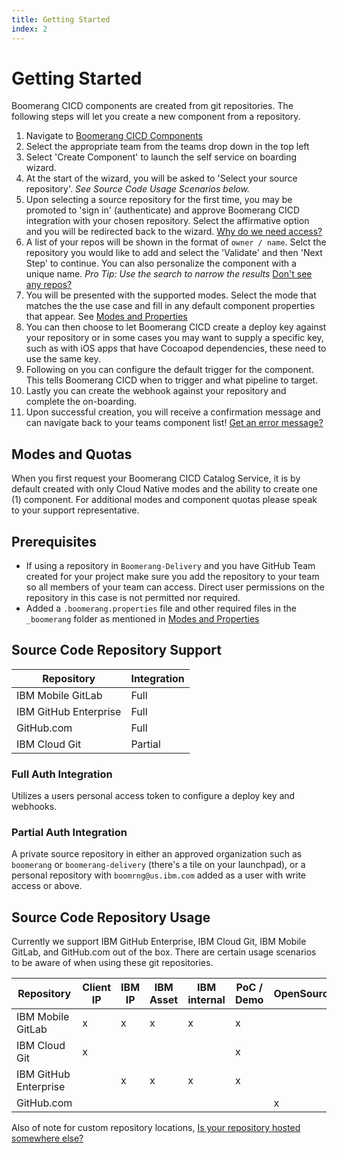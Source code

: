 ```yaml
---
title: Getting Started
index: 2
---
```


# Getting Started

Boomerang CICD components are created from git repositories. The following steps will let you create a new component from a repository.

1. Navigate to [Boomerang CICD Components](https://launch.boomerangplatform.net/cicd/apps/components)
2. Select the appropriate team from the teams drop down in the top left
3. Select 'Create Component' to launch the self service on boarding wizard.
4. At the start of the wizard, you will be asked to 'Select your source repository'. _See Source Code Usage Scenarios below._
5. Upon selecting a source repository for the first time, you may be promoted to 'sign in' (authenticate) and approve Boomerang CICD integration with your chosen repository. Select the affirmative option and you will be redirected back to the wizard. [Why do we need access?](/boomerang-cicd/introduction/frequently-asked-questions)
6. A list of your repos will be shown in the format of `owner / name`. Selct the repository you would like to add and select the 'Validate' and then 'Next Step' to continue. You can also personalize the component with a unique name. _Pro Tip: Use the search to narrow the results_ [Don't see any repos?](/boomerang-cicd/introduction/frequently-asked-questions)
7. You will be presented with the supported modes. Select the mode that matches the the use case and fill in any default component properties that appear. See [Modes and Properties](/boomerang-cicd/how-to-guide/modes-and-properties)
8. You can then choose to let Boomerang CICD create a deploy key against your repository or in some cases you may want to supply a specific key, such as with iOS apps that have Cocoapod dependencies, these need to use the same key.
9. Following on you can configure the default trigger for the component. This tells Boomerang CICD when to trigger and what pipeline to target. 
10. Lastly you can create the webhook against your repository and complete the on-boarding.
11. Upon successful creation, you will receive a confirmation message and can navigate back to your teams component list! [Get an error message?](/boomerang-cicd/introduction/frequently-asked-questions)

## Modes and Quotas

When you first request your Boomerang CICD Catalog Service, it is by default created with only Cloud Native modes and the ability to create one (1) component. For additional modes and component quotas please speak to your support representative.

## Prerequisites

- If using a repository in `Boomerang-Delivery` and you have GitHub Team created for your project make sure you add the repository to your team so all members of your team can access. Direct user permissions on the repository in this case is not permitted nor required.
- Added a `.boomerang.properties` file and other required files in the `_boomerang` folder as mentioned in [Modes and Properties](/boomerang-cicd/how-to-guide/modes-and-properties)

## Source Code Repository Support

| Repository | Integration |
| --- | --- |
| IBM Mobile GitLab | Full |
| IBM GitHub Enterprise | Full |
| GitHub.com | Full |
| IBM Cloud Git | Partial | 

### Full Auth Integration

Utilizes a users personal access token to configure a deploy key and webhooks.

### Partial Auth Integration

A private source repository in either an approved organization such as `boomerang` or `boomerang-delivery` (there's a tile on your launchpad), or a personal repository with `boomrng@us.ibm.com` added as a user with write access or above.

## Source Code Repository Usage

Currently we support IBM GitHub Enterprise, IBM Cloud Git, IBM Mobile GitLab, and GitHub.com out of the box. There are certain usage scenarios to be aware of when using these git repositories.

| Repository    | Client IP | IBM IP | IBM Asset | IBM internal | PoC / Demo | OpenSource |
| ------------- | --------- | ------ | --------- | ------------ | ---------- | ---------- |
| IBM Mobile GitLab    | x         | x      | x         | x            | x          |            |
| IBM Cloud Git | x         |        |           |              | x          |            |
| IBM GitHub Enterprise       |           | x      | x         | x            | x          |            |
| GitHub.com    |           |        |           |              |            | x          |

Also of note for custom repository locations, [Is your repository hosted somewhere else?](/boomerang-cicd/frequently-asked-questions/)
